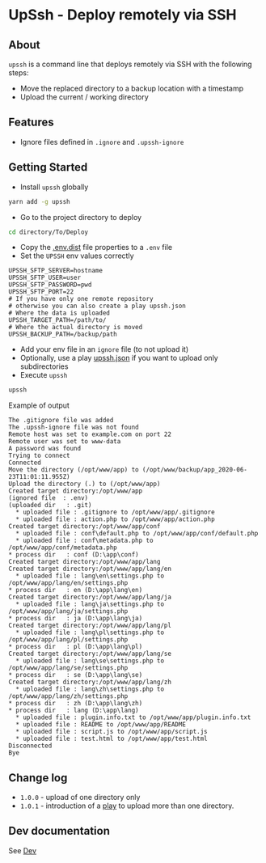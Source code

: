# UpSsh - Deploy remotely via SSH

## About

`upssh` is a command line that deploys remotely via SSH with the following steps:
  
  * Move the replaced directory to a backup location with a timestamp
  * Upload the current / working directory

## Features

  * Ignore files defined in `.ignore` and `.upssh-ignore`

## Getting Started

  * Install `upssh` globally

```bash
yarn add -g upssh 
```
  
  * Go to the project directory to deploy

```bash
cd directory/To/Deploy
```

  * Copy the [.env.dist](.env.dist) file properties to a `.env` file 
  * Set the `UPSSH` env values correctly
```dotenv
UPSSH_SFTP_SERVER=hostname
UPSSH_SFTP_USER=user
UPSSH_SFTP_PASSWORD=pwd
UPSSH_SFTP_PORT=22
# If you have only one remote repository
# otherwise you can also create a play upssh.json
# Where the data is uploaded
UPSSH_TARGET_PATH=/path/to/
# Where the actual directory is moved
UPSSH_BACKUP_PATH=/backup/path
```
  * Add your env file in an `ignore` file (to not upload it)
  * Optionally, use a play [upssh.json](doc/upssh-json.md) if you want to upload only subdirectories 
  * Execute `upssh`
```bash
upssh
```
Example of output
```text
The .gitignore file was added
The .upssh-ignore file was not found
Remote host was set to example.com on port 22
Remote user was set to www-data
A password was found
Trying to connect
Connected
Move the directory (/opt/www/app) to (/opt/www/backup/app_2020-06-23T11:01:11.955Z)
Upload the directory (.) to (/opt/www/app)
Created target directory:/opt/www/app
(ignored file  : .env)
(uploaded dir   : .git)
  * uploaded file : .gitignore to /opt/www/app/.gitignore
  * uploaded file : action.php to /opt/www/app/action.php
Created target directory:/opt/www/app/conf
  * uploaded file : conf\default.php to /opt/www/app/conf/default.php
  * uploaded file : conf\metadata.php to /opt/www/app/conf/metadata.php
* process dir   : conf (D:\app\conf)
Created target directory:/opt/www/app/lang
Created target directory:/opt/www/app/lang/en
  * uploaded file : lang\en\settings.php to /opt/www/app/lang/en/settings.php
* process dir   : en (D:\app\lang\en)
Created target directory:/opt/www/app/lang/ja
  * uploaded file : lang\ja\settings.php to /opt/www/app/lang/ja/settings.php
* process dir   : ja (D:\app\lang\ja)
Created target directory:/opt/www/app/lang/pl
  * uploaded file : lang\pl\settings.php to /opt/www/app/lang/pl/settings.php
* process dir   : pl (D:\app\lang\pl)
Created target directory:/opt/www/app/lang/se
  * uploaded file : lang\se\settings.php to /opt/www/app/lang/se/settings.php
* process dir   : se (D:\app\lang\se)
Created target directory:/opt/www/app/lang/zh
  * uploaded file : lang\zh\settings.php to /opt/www/app/lang/zh/settings.php
* process dir   : zh (D:\app\lang\zh)
* process dir   : lang (D:\app\lang)
  * uploaded file : plugin.info.txt to /opt/www/app/plugin.info.txt
  * uploaded file : README to /opt/www/app/README
  * uploaded file : script.js to /opt/www/app/script.js
  * uploaded file : test.html to /opt/www/app/test.html
Disconnected
Bye
```

## Change log

  * `1.0.0` - upload of one directory only
  * `1.0.1` - introduction of a [play](doc/upssh-json.md) to upload more than one directory.

## Dev documentation

See [Dev](doc/dev.md)
